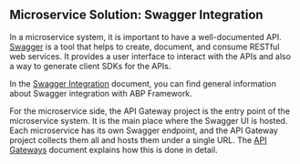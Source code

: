 ## Microservice Solution: Swagger Integration

In a microservice system, it is important to have a well-documented API. [Swagger](https://swagger.io/) is a tool that helps to create, document, and consume RESTful web services. It provides a user interface to interact with the APIs and also a way to generate client SDKs for the APIs.

In the [Swagger Integration](../../framework/api-development/swagger.md) document, you can find general information about Swagger integration with ABP Framework.

For the microservice side, the API Gateway project is the entry point of the microservice system. It is the main place where the Swagger UI is hosted. Each microservice has its own Swagger endpoint, and the API Gateway project collects them all and hosts them under a single URL. The [API Gateways](./api-gateways.md#the-swagger-configuration) document explains how this is done in detail.
